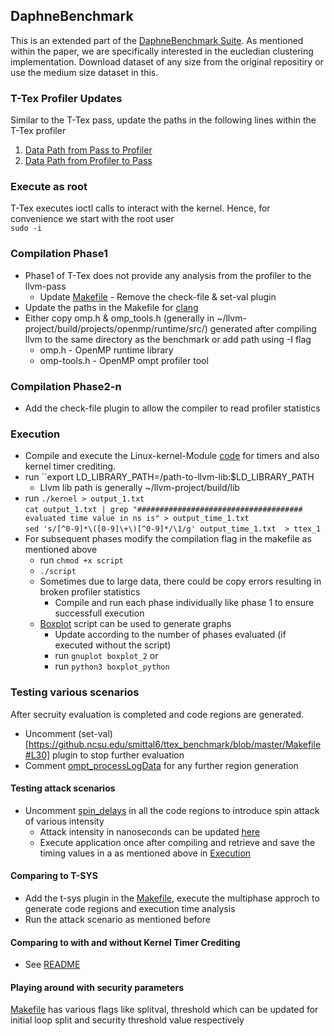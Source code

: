 ## DaphneBenchmark
This is an extended part of the [DaphneBenchmark Suite](https://github.com/esa-tu-darmstadt/daphne-benchmark). As mentioned within the paper, we are specifically interested in the eucledian clustering implementation. Download dataset of any size from the original repositiry or use the medium size dataset in this.

### T-Tex Profiler Updates

Similar to the T-Tex pass, update the paths in the following lines within the T-Tex profiler

1. [Data Path from Pass to Profiler](https://github.com/mittalswastik/ttex_benchmark/blob/c8ba0f1a783428993f248cd4cd33815597282592/ttex_pass_update.cpp#L8)
2. [Data Path from Profiler to Pass](https://github.com/mittalswastik/ttex_benchmark/blob/c8ba0f1a783428993f248cd4cd33815597282592/ttex_pass_update.cpp#L1402)

### Execute as root

T-Tex executes ioctl calls to interact with the kernel. Hence, for convenience we start with the root user \
``sudo -i``

### Compilation Phase1

* Phase1 of T-Tex does not provide any analysis from the profiler to the llvm-pass
  * Update [Makefile](https://github.com/mittalswastik/ttex_benchmark/blob/c8ba0f1a783428993f248cd4cd33815597282592/Makefile#L30) - Remove the check-file & set-val plugin
* Update the paths in the Makefile for [clang](https://github.com/mittalswastik/ttex_benchmark/blob/c8ba0f1a783428993f248cd4cd33815597282592/Makefile#L10)
* Either copy omp.h & omp_tools.h (generally in ~/llvm-project/build/projects/openmp/runtime/src/) generated after compiling llvm to the same directory as the benchmark or add path using -I flag
  * omp.h - OpenMP runtime library
  * omp-tools.h - OpenMP ompt profiler tool 
 
### Compilation Phase2-n

* Add the check-file plugin to allow the compiler to read profiler statistics

### Execution

* Compile and execute the Linux-kernel-Module [code](https://github.com/mittalswastik/ttex_kernel/tree/master) for timers and also kernel timer crediting.
* run ``export LD_LIBRARY_PATH=/path-to-llvm-lib:$LD_LIBRARY_PATH
  * Llvm lib path is generally ~/llvm-project/build/lib
* run ``./kernel > output_1.txt`` \
    ``cat output_1.txt | grep "##################################### evaluated time value in ns is" > output_time_1.txt`` \
    ``sed 's/[^0-9]*\([0-9]\+\)[^0-9]*/\1/g' output_time_1.txt  > ttex_1``
* For subsequent phases modify the compilation flag in the makefile as mentioned above
  * run ``chmod +x script``
  * ``./script``
  * Sometimes due to large data, there could be copy errors resulting in broken profiler statistics
    * Compile and run each phase individually like phase 1 to ensure successfull execution
  * [Boxplot](https://github.com/mittalswastik/ttex_benchmark/blob/master/boxplot_2) script can be used to generate graphs
    * Update according to the number of phases evaluated (if executed without the script)
    * run ``gnuplot boxplot_2`` or
    * run ``python3 boxplot_python``
   
### Testing various scenarios

After secruity evaluation is completed and code regions are generated.
* Uncomment (set-val)[https://github.ncsu.edu/smittal6/ttex_benchmark/blob/master/Makefile#L30] plugin to stop further evaluation
* Comment [ompt_processLogData](https://github.com/mittalswastik/ttex_benchmark/blob/75a9c89654c614d5d57fbd8a5f757d233b1ffc44/ttex_pass_update.cpp#L1626) for any further region generation

#### Testing attack scenarios 
 * Uncomment [spin_delays](https://github.com/mittalswastik/ttex_benchmark/blob/c8ba0f1a783428993f248cd4cd33815597282592/ttex_pass_update.cpp#L364) in all the code regions to introduce spin attack of various intensity
   * Attack intensity in nanoseconds can be updated [here](https://github.com/mittalswastik/ttex_benchmark/blob/c8ba0f1a783428993f248cd4cd33815597282592/ttex_pass_update.h#L35)
   * Execute application once after compiling and retrieve and save the timing values in a as mentioned above in [Execution](https://github.com/mittalswastik/ttex_benchmark/blob/master/README.md#execution)
     
#### Comparing to T-SYS
 * Add the t-sys plugin in the [Makefile](https://github.com/mittalswastik/ttex_benchmark/blob/c8ba0f1a783428993f248cd4cd33815597282592/Makefile#L30), execute the multiphase approch to generate code regions and execution time analysis
 * Run the attack scenario as mentioned before
   
#### Comparing to with and without Kernel Timer Crediting
 * See [README](https://github.com/mittalswastik/ttex_kernel/blob/master/README.md)

#### Playing around with security parameters
[Makefile](https://github.com/mittalswastik/ttex_benchmark/blob/c8ba0f1a783428993f248cd4cd33815597282592/Makefile#L30) has various flags like splitval, threshold which can be updated for initial loop split and security threshold value respectively
